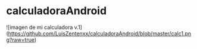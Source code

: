 # calculadoraAndroid
![imagen de mi calculadora v.1] (https://github.com/LuisZentenxx/calculadoraAndroid/blob/master/calc1.png?raw=true)
